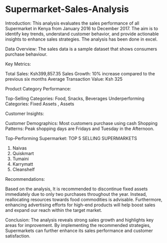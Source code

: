# Supermarket-Sales-Analysis


Introduction:
This analysis evaluates the sales performance of all Supermarket in Kenya from January 2016 to December 2017. The aim is to identify key trends, understand customer behavior, and provide actionable insights to enhance sales strategies. The analysis has been done in excel.

Data Overview:
The sales data is a sample dataset that shows consumers purchase behaviour.

Key Metrics:

Total Sales:  Ksh399,857.35 
Sales Growth: 10% increase compared to the previous six months
Average Transaction Value: Ksh 325

Product Category Performance:

Top-Selling Categories: Food, Snacks, Beverages 
Underperforming Categories: Fixed Assets , Assets

Customer Insights:

Customer Demographics: Most customers purchase using cash 
Shopping Patterns: Peak shopping days are Fridays and Tuesday in the Afternoon.

Top-Performing Supermarket: TOP 5 SELLING SUPERMARKETS
1. Naivas
2. Quiskmart
3. Tumaini
4. Karrymatt
5. Cleanshelf


Recommendations:

Based on the analysis, It is  recommended to discontinue fixed assets immediately due to only two purchases throughout the year. Instead, reallocating resources towards food commodities is advisable. Furthermore, enhancing advertising efforts for high-end products will help boost sales and expand our reach within the target market.

Conclusion:
The analysis reveals strong sales growth and highlights key areas for improvement. By implementing the recommended strategies,  Supermarkets can further enhance its sales performance and customer satisfaction.
